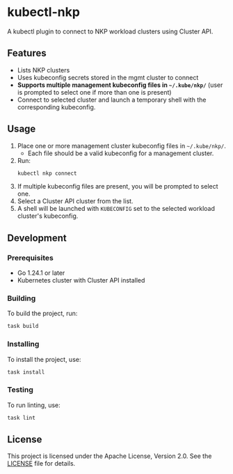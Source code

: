 # kubectl-nkp

A kubectl plugin to connect to NKP workload clusters using Cluster API.

## Features

- Lists NKP clusters
- Uses kubeconfig secrets stored in the mgmt cluster to connect
- **Supports multiple management kubeconfig files in `~/.kube/nkp/`** (user is prompted to select one if more than one is present)
- Connect to selected cluster and launch a temporary shell with the corresponding kubeconfig.

## Usage

1. Place one or more management cluster kubeconfig files in `~/.kube/nkp/`.
   - Each file should be a valid kubeconfig for a management cluster.
2. Run:
   ```sh
   kubectl nkp connect
   ```
3. If multiple kubeconfig files are present, you will be prompted to select one.
4. Select a Cluster API cluster from the list.
5. A shell will be launched with `KUBECONFIG` set to the selected workload cluster's kubeconfig.

## Development

### Prerequisites

- Go 1.24.1 or later
- Kubernetes cluster with Cluster API installed

### Building

To build the project, run:

```sh
task build 
```

### Installing

To install the project, use:

```sh
task install
```

### Testing

To run linting, use:

```sh
task lint
```

## License

This project is licensed under the Apache License, Version 2.0. See the [LICENSE](LICENSE) file for details.